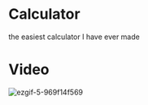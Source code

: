 # Calculator
the easiest calculator I have ever made

# Video



![ezgif-5-969f14f569](https://user-images.githubusercontent.com/107546404/211889400-15df826b-17d7-4466-8c36-540ff390af55.gif)
